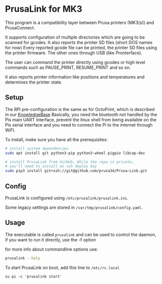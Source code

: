 # PrusaLink for MK3

This program is a compatibility layer between Prusa printers (MK3(s)) and PrusaConnect.

It supports configuration of multiple directories which are going to be scanned for gcodes.
It also reports the printer SD files (short DOS names for now)
Every reported gcode file can be printed, the printer SD files using the printer firmware.
The other ones through USB (like Pronterface).

The user can command the printer directly using gcodes or high level commands such as PAUSE_PRINT, RESUME_PRINT and so on.

It also reports printer information like positions and temperatures and determines the printer state.

## Setup
The RPi pre-configuration is the same as for OctoPrint, which is described in
our [KnowledgeBase](https://help.prusa3d.com/en/article/octoprint-building-an-image-for-raspberry-pi-zero-w_2182)
Basically, you need the bluetooth not handled by the Pis main UART interface,
prevent the linux shell from being available on the Pis serial interface and you
need to connect the Pi to the internet through WiFI.

To install, make sure you have all the prerequisites:

```bash
# install system dependencies
sudo apt install git python3-pip python3-wheel pigpio libcap-dev

# install PrusaLink from GitHub, While the repo is private,
# you'll need to install an ssh deploy key
sudo pip3 install git+ssh://git@github.com/prusa3d/Prusa-Link.git
```

## Config
PrusaLink is configured using `/etc/prusalink/prusalink.ini`.

Some legacy settings are stored in `/var/tmp/prusalink/config.yaml`.


## Usage
The executable is called `prusalink` and can be used to control the daemon, if you want to run it directly, use the -f option

for more info about commandline options use:

```bash
prusalink --help
```

To start PrusaLink on boot, add this line to `/etc/rc.local`

```
su pi -c 'prusalink start'
```
